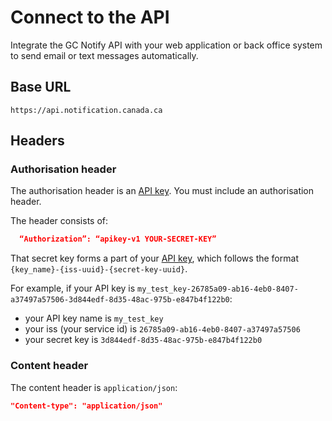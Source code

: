 # Connect to the API

Integrate the GC Notify API with your web application or back office system to send email or text messages automatically. 

## Base URL
```
https://api.notification.canada.ca
```

## Headers

### Authorisation header

The authorisation header is an [API key](#api-keys). You must include an authorisation header.

The header consists of:

```json
  “Authorization”: “apikey-v1 YOUR-SECRET-KEY”
```

That secret key forms a part of your [API key](#api-keys), which follows the format `{key_name}-{iss-uuid}-{secret-key-uuid}`.

For example, if your API key is
`my_test_key-26785a09-ab16-4eb0-8407-a37497a57506-3d844edf-8d35-48ac-975b-e847b4f122b0`:

* your API key name is `my_test_key`
* your iss (your service id) is `26785a09-ab16-4eb0-8407-a37497a57506`
* your secret key is `3d844edf-8d35-48ac-975b-e847b4f122b0`

### Content header

The content header is `application/json`:

```json
"Content-type": "application/json"
```

